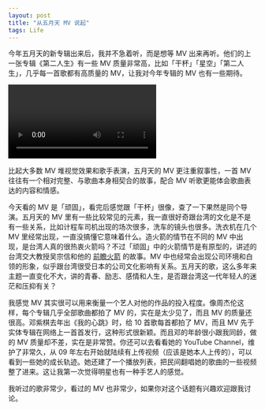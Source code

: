 ```yaml
---
layout: post
title: "从五月天 MV 说起"
tags: Life
---
```


今年五月天的新专辑出来后，我并不急着听，而是想等 MV 出来再听。他们的上一张专辑《第二人生》有一些 MV 质量非常高，比如「干杯」「星空」「第二人生」，几乎每一首歌都有高质量的 MV，让我对今年专辑的 MV 也有一些期待。

<!--more-->

<video controls="" alt="音悦台-顽固-可能会失效" src="http://14.17.82.38/videos/v0/20160823/04/a8/53d18a94dc9a43f6cc5636087ca89199.mp4?key=07aecaf8aa178ee4630816224030b5fc&src=iqiyi.com&m=v&qd_src=ih5&qd_tm=1472152204438&qd_ip=183.16.33.154&qd_sc=8c8cf68662b9a59e7c5508a86664bca9&qd_uid=0&dis_src=vrs&ip=183.16.33.154&uuid=a0a0dc4-57bf428c-d&qypid=526648900_31"></video>

比起大多数 MV 堆视觉效果和歌手表演，五月天的 MV 更注重叙事性，一首 MV 往往有一个相对完整、与歌曲本身相契合的故事，配合 MV 听歌更能体会歌曲表达的内容和情感。

今天看的 MV 是「顽固」，看完后感觉跟「干杯」很像，查了一下果然是同个导演。五月天的 MV 里有一些比较常见的元素，我一直很好奇跟台湾的文化是不是有一些关系，比如计程车司机出现的场次很多，洗车的镜头也很多。洗衣机在几个 MV 里经常出现，一直没搞懂它意味着什么。造火箭的情节在不同的 MV 中出现，是台湾人真的很热衷火箭吗？不过「顽固」中的火箭情节是有原型的，讲述的台湾交大教授吴宗信和他的 [前瞻火箭][arrc] 的故事。MV 中也经常会出现公司环境和白领的形象，似乎跟台湾很受日本的公司文化影响有关系。五月天的歌，这么多年来主题一直变化不大，讲的青春、励志、感情和人生，是否跟台湾这一代年轻人的迷茫和压抑有关？

我感觉 MV 其实很可以用来衡量一个艺人对他的作品的投入程度。像周杰伦这样，每个专辑几乎全部歌曲都拍了 MV 的，实在是太少见了，而且 MV 的质量还很高。邓紫棋去年出《我的心跳》时，给 10 首歌每首都拍了 MV，而且 MV 先于实体专辑在网络上一首首发行，这种形式很新颖。而且邓的年龄很小跟我同龄，做的 MV 质量却不差，实在是非常赞。你还可以去看看她的 YouTube Channel，维护了非常久，从 09 年左右开始就陆续有上传视频（应该是她本人上传的），可以看到一些她的成长轨迹。她还建了一个播放列表，把民间翻唱她的歌曲的一些视频整了进来。这让我第一次觉得明星也有一种手艺人的感觉。

我听过的歌非常少，看过的 MV 也非常少，如果你对这个话题有兴趣欢迎跟我讨论。

[arrc]: http://www.arrc.tw/